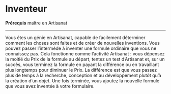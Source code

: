 # Inventeur

<p><strong>Prérequis</strong> maître en Artisanat</p>
<hr>
<p>Vous êtes un génie en Artisanat, capable de facilement déterminer comment les choses sont faites et de créer de nouvelles inventions. Vous pouvez passer l’intermède à inventer une formule ordinaire que vous ne connaissez pas. Cela fonctionne comme l’activité Artisanat : vous dépensez la moitié du Prix de la formule au départ, tentez un test d’Artisanat et, sur un succès, vous terminez la formule en payant la différence ou en travaillant plus longtemps pour diminuer le Prix. La différence est que vous passez plus de temps à la recherche, conception et au développement plutôt qu’à la création d’un objet. Une fois terminée, vous ajoutez la nouvelle formule que vous avez inventée à votre formulaire.</p>